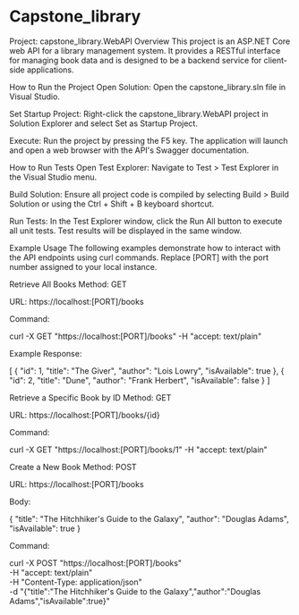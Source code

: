 # Capstone_library 

Project: capstone_library.WebAPI
Overview
This project is an ASP.NET Core web API for a library management system. It provides a RESTful interface for managing book data and is designed to be a backend service for client-side applications.

How to Run the Project
Open Solution: Open the capstone_library.sln file in Visual Studio.

Set Startup Project: Right-click the capstone_library.WebAPI project in Solution Explorer and select Set as Startup Project.

Execute: Run the project by pressing the F5 key. The application will launch and open a web browser with the API's Swagger documentation.

How to Run Tests
Open Test Explorer: Navigate to Test > Test Explorer in the Visual Studio menu.

Build Solution: Ensure all project code is compiled by selecting Build > Build Solution or using the Ctrl + Shift + B keyboard shortcut.

Run Tests: In the Test Explorer window, click the Run All button to execute all unit tests. Test results will be displayed in the same window.

Example Usage
The following examples demonstrate how to interact with the API endpoints using curl commands. Replace [PORT] with the port number assigned to your local instance.

Retrieve All Books
Method: GET

URL: https://localhost:[PORT]/books

Command:

curl -X GET "https://localhost:[PORT]/books" -H "accept: text/plain"

Example Response:

[
    {
        "id": 1,
        "title": "The Giver",
        "author": "Lois Lowry",
        "isAvailable": true
    },
    {
        "id": 2,
        "title": "Dune",
        "author": "Frank Herbert",
        "isAvailable": false
    }
]

Retrieve a Specific Book by ID
Method: GET

URL: https://localhost:[PORT]/books/{id}

Command:

curl -X GET "https://localhost:[PORT]/books/1" -H "accept: text/plain"

Create a New Book
Method: POST

URL: https://localhost:[PORT]/books

Body:

{
    "title": "The Hitchhiker's Guide to the Galaxy",
    "author": "Douglas Adams",
    "isAvailable": true
}

Command:

curl -X POST "https://localhost:[PORT]/books" \
-H "accept: text/plain" \
-H "Content-Type: application/json" \
-d "{\"title\":\"The Hitchhiker's Guide to the Galaxy\",\"author\":\"Douglas Adams\",\"isAvailable\":true}"

